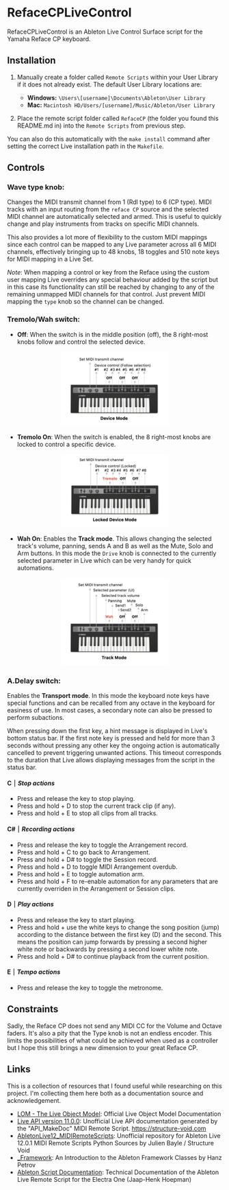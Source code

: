 # RefaceCPLiveControl

RefaceCPLiveControl is an Ableton Live Control Surface script for the Yamaha Reface CP keyboard.

## Installation

1. Manually create a folder called `Remote Scripts` within your User Library if it does not already exist. The default User Library locations are:

   - **Windows:** `\Users\[username]\Documents\Ableton\User Library`
   - **Mac:** `Macintosh HD/Users/[username]/Music/Ableton/User Library`
   
2. Place the remote script folder called `RefaceCP` (the folder you found this README.md in) into the `Remote Scripts` from previous step.

You can also do this automatically with the `make install` command after setting the correct Live installation path in the `Makefile`.

## Controls

### Wave type knob:

Changes the MIDI transmit channel from 1 (Rdl type) to 6 (CP type). MIDI tracks with an input routing from the `reface CP` source and the selected MIDI channel are automatically selected and armed. This is useful to quickly change and play instruments from tracks on specific MIDI channels. 

This also provides a lot more of flexibility to the custom MIDI mappings since each control can be mapped to any Live parameter across all 6 MIDI channels, effectively bringing up to 48 knobs, 18 toggles and 510 note keys for MIDI mapping in a Live Set.

*Note*: When mapping a control or key from the Reface using the custom user mapping Live overrides any special behaviour added by the script but in this case its functionality can still be reached by changing to any of the remaining unmapped MIDI channels for that control. Just prevent MIDI mapping the `type` knob so the channel can be changed.

### Tremolo/Wah switch:

* **Off**: When the switch is in the middle position (off), the 8 right-most knobs follow and control the selected device.

<p align="center">
	<img src="Images/device_mode.jpg" alt="Device Mode" width="50%" />
</p>


* **Tremolo On**: When the switch is enabled, the 8 right-most knobs are locked to control a specific device.

<p align="center">
	<img src="Images/locked_device_mode.jpg" alt="Locked Device Mode" width="50%" />
</p>

* **Wah On**: Enables the **Track mode**. This allows changing the selected track's volume, panning, sends A and B as well as the Mute, Solo and Arm buttons. In this mode the `Drive` knob is connected to the currently selected parameter in Live which can be very handy for quick automations.

<p align="center">
	<img src="Images/track_mode.jpg" alt="Track Mode" width="50%" />
</p>

### A.Delay switch:

Enables the **Transport mode**. In this mode the keyboard note keys have special functions and can be recalled from any octave in the keyboard for easiness of use. In most cases, a secondary note can also be pressed to perform subactions. 

When pressing down the first key, a hint message is displayed in Live's bottom status bar. If the first note key is pressed and held for more than 3 seconds without pressing any other key the ongoing action is automatically cancelled to prevent triggering unwanted actions. This timeout corresponds to the duration that Live allows displaying messages from the script in the status bar. 

#### C ⏐ *Stop actions*

* Press and release the key to stop playing.
* Press and hold + D to stop the current track clip (if any). 
* Press and hold + E to stop all clips from all tracks. 

#### C# ⏐ *Recording actions*

* Press and release the key to toggle the Arrangement record.
* Press and hold + C to go back to Arrangement.
* Press and hold + D# to toggle the Session record.
* Press and hold + D to toggle MIDI Arrangement overdub.
* Press and hold + E to toggle automation arm.
* Press and hold + F to re-enable automation for any parameters that are currently overriden in the Arrangement or Session clips.

#### D ⏐ *Play actions*

* Press and release the key to start playing.
* Press and hold + use the white keys to change the song position (jump) according to the distance between the first key (D) and the second. This means the position can jump forwards by pressing a second higher white note or backwards by pressing a second lower white note.
* Press and hold + D# to continue playback from the current position.

#### E ⏐ *Tempo actions*

* Press and release the key to toggle the metronome.

## Constraints

Sadly, the Reface CP does not send any MIDI CC for the Volume and Octave faders. It's also a pity that the Type knob is not an endless encoder. This limits the possibilities of what could be achieved when used as a controller but I hope this still brings a new dimension to your great Reface CP. 


## Links

This is a collection of resources that I found useful while researching on this project. I'm collecting them here both as a documentation source and acknowledgement.

* [LOM - The Live Object Model](https://docs.cycling74.com/max8/vignettes/live_object_model): Official Live Object Model Documentation
* [Live API version 11.0.0](https://structure-void.com/PythonLiveAPI_documentation/Live11.0.xml): Unofficial Live API documentation generated by the "API_MakeDoc" MIDI Remote Script. https://structure-void.com
* [AbletonLive12_MIDIRemoteScripts](https://github.com/gluon/AbletonLive12_MIDIRemoteScripts): Unofficial repository for Ableton Live 12.0.1 MIDI Remote Scripts Python Sources by Julien Bayle / Structure Void
* [_Framework](https://remotescripts.blogspot.com/2010/03/introduction-to-framework-classes.html): An Introduction to the Ableton Framework Classes by Hanz Petrov
* [Ableton Script Documentation](https://github.com/xot/ElectraOne/blob/main/DOCUMENTATION.md): Technical Documentation of the Ableton Live Remote Script for the Electra One (Jaap-Henk Hoepman)
